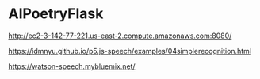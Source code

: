 # AIPoetryFlask

http://ec2-3-142-77-221.us-east-2.compute.amazonaws.com:8080/

https://idmnyu.github.io/p5.js-speech/examples/04simplerecognition.html

https://watson-speech.mybluemix.net/
